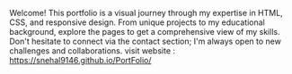 
Welcome! This portfolio is a visual journey through my expertise in HTML, CSS, and responsive design. From unique projects to my educational background, explore the pages to get a comprehensive view of my skills. Don't hesitate to connect via the contact section; I'm always open to new challenges and collaborations.
visit website : https://snehal9146.github.io/PortFolio/

